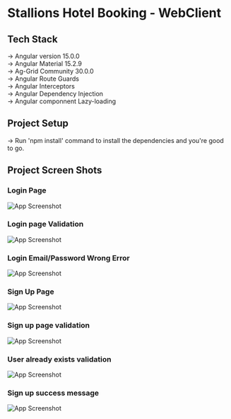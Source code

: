 <h1>Stallions Hotel Booking - WebClient</h1>

<h2>Tech Stack</h2>
-> Angular version 15.0.0 <br>
-> Angular Material 15.2.9 <br>
-> Ag-Grid Community 30.0.0 <br>
-> Angular Route Guards <br>
-> Angular Interceptors <br>
-> Angular Dependency Injection <br>
-> Angular componnent Lazy-loading <br>

<h2>Project Setup</h2>
-> Run 'npm install' command to install the dependencies and you're good to go.

<h2>Project Screen Shots</h2>

<h3>Login Page</h3>

![App Screenshot](https://user-images.githubusercontent.com/73497472/245071527-9ed73ee1-c214-4fe1-bd42-72b678d91ec9.PNG)

<h3>Login page Validation</h3>

![App Screenshot](https://user-images.githubusercontent.com/73497472/245071564-3aedb82b-3aad-4554-8d57-875c3fa5e0b3.PNG)


<h3>Login Email/Password Wrong Error</h3>

![App Screenshot](https://user-images.githubusercontent.com/73497472/245071613-7cb67765-07c0-4372-8b7e-4860ed086535.png)

<h3>Sign Up Page</h3>

![App Screenshot](https://user-images.githubusercontent.com/73497472/245071582-145e6cd4-66d1-4bcd-be7f-99226c3228e4.PNG)


<h3>Sign up page validation</h3>

![App Screenshot](https://user-images.githubusercontent.com/73497472/245071594-e83c0b25-284f-4709-b98b-c140698d3cbb.PNG)

<h3>User already exists validation</h3>

![App Screenshot](https://user-images.githubusercontent.com/73497472/245071625-4e0b5086-7643-4f17-939e-4234cb77d9c3.png)

<h3>Sign up success message</h3>

![App Screenshot](https://user-images.githubusercontent.com/73497472/245071635-a7ce0468-4a3f-4f49-93f6-46ecc6a31e6c.png)
